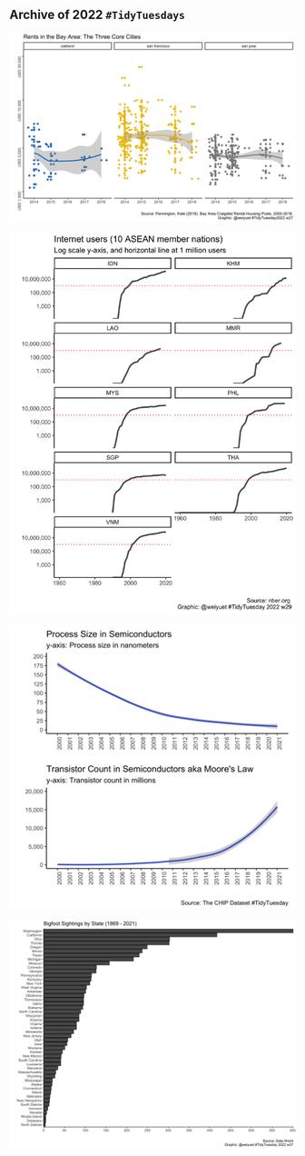 ## Archive of 2022 `#TidyTuesdays`

![Week 27](https://github.com/weiyuet/tidy-tuesday/blob/main/2022/w27/rent-bay-area-core-cities.png)

![Week 29](https://github.com/weiyuet/tidy-tuesday/blob/main/2022/w29/internetuser-asean.png)

![Week 34](https://github.com/weiyuet/tidy-tuesday/blob/main/2022/w34/process-size-and-transistor-count.png)

![Week 37](https://github.com/weiyuet/tidy-tuesday/blob/main/2022/w37/bigfoot-sightings-state.png)